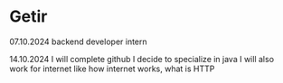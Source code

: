 # Getir

07.10.2024
backend developer intern

14.10.2024
I will complete github 
I decide to specialize in java
I will also work for internet like how internet works, what is HTTP